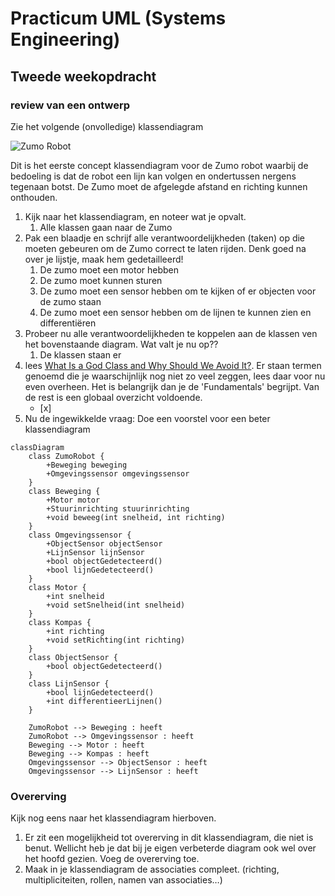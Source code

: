 # Practicum UML (Systems Engineering)

## Tweede weekopdracht

### review van een ontwerp

Zie het volgende (onvolledige) klassendiagram

![Zumo Robot](https://brightspace.hhs.nl//content/enforced/18061-H-NSE-SE-22_2022_VT/godclass.png?_&d2lSessionVal=2HDGbzDfXnle9bPF80Gpw0c49&ou=18061 "Zumo Robot")  


Dit is het eerste concept klassendiagram voor de Zumo robot waarbij de bedoeling is dat de robot een lijn kan volgen en ondertussen nergens tegenaan botst. De Zumo moet de afgelegde afstand en richting kunnen onthouden.

1.  Kijk naar het klassendiagram, en noteer wat je opvalt.
	1. Alle klassen gaan naar de Zumo
2.  Pak een blaadje en schrijf alle verantwoordelijkheden (taken) op die moeten gebeuren om de Zumo correct te laten rijden. Denk goed na over je lijstje, maak hem gedetailleerd!
	1. De zumo moet een motor hebben
	2. De zumo moet kunnen sturen
	3. De zumo moet een sensor hebben om te kijken of er objecten voor de zumo staan 
	4. De zumo moet een sensor hebben om de lijnen te kunnen zien en differentiëren 
3.  Probeer nu alle verantwoordelijkheden te koppelen aan de klassen ven het bovenstaande diagram. Wat valt je nu op??
	1. De klassen staan er
4.  lees [What Is a God Class and Why Should We Avoid It?](https://linearb.io/blog/what-is-a-god-class/). Er staan termen genoemd die je waarschijnlijk nog niet zo veel zeggen, lees daar voor nu even overheen. Het is belangrijk dan je de 'Fundamentals' begrijpt. Van de rest is een globaal overzicht voldoende.
	- [x] 
1.  Nu de ingewikkelde vraag: Doe een voorstel voor een beter klassendiagram
```mermaid
classDiagram
    class ZumoRobot {
        +Beweging beweging
        +Omgevingssensor omgevingssensor
    }
    class Beweging {
        +Motor motor
        +Stuurinrichting stuurinrichting
        +void beweeg(int snelheid, int richting)
    }
    class Omgevingssensor {
        +ObjectSensor objectSensor
        +LijnSensor lijnSensor
        +bool objectGedetecteerd()
        +bool lijnGedetecteerd()
    }
    class Motor {
        +int snelheid
        +void setSnelheid(int snelheid)
    }
    class Kompas {
        +int richting
        +void setRichting(int richting)
    }
    class ObjectSensor {
        +bool objectGedetecteerd()
    }
    class LijnSensor {
        +bool lijnGedetecteerd()
        +int differentieerLijnen()
    }

    ZumoRobot --> Beweging : heeft
    ZumoRobot --> Omgevingssensor : heeft
    Beweging --> Motor : heeft
    Beweging --> Kompas : heeft
    Omgevingssensor --> ObjectSensor : heeft
    Omgevingssensor --> LijnSensor : heeft
```


### Overerving

Kijk nog eens naar het klassendiagram hierboven.

1.  Er zit een mogelijkheid tot overerving in dit klassendiagram, die niet is benut. Wellicht heb je dat bij je eigen verbeterde diagram ook wel over het hoofd gezien. Voeg de overerving toe.
2.  Maak in je klassendiagram de associaties compleet. (richting, multipliciteiten, rollen, namen van associaties…)
